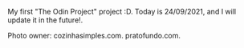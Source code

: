 My first "The Odin Project" project :D. Today is 24/09/2021, and I will update it in the future!.



Photo owner:
cozinhasimples.com.
pratofundo.com.

